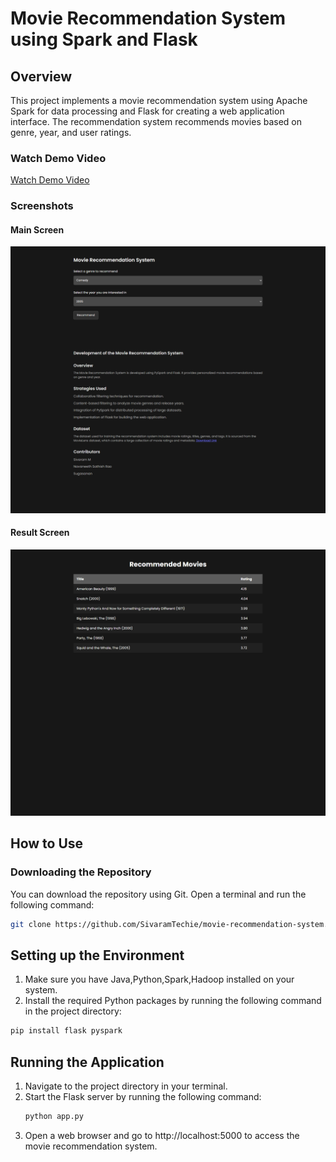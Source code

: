 # Movie Recommendation System using Spark and Flask 
## Overview
This project implements a movie recommendation system using Apache Spark for data processing and Flask for creating a web application interface. The recommendation system recommends movies based on genre, year, and user ratings.

### Watch Demo Video
[Watch Demo Video](https://bit.ly/49rEHyK)




### Screenshots

#### Main Screen
![Screenshot 1](/screenshots/MRS.png)

#### Result Screen
![Screenshot 2](/screenshots/MRS_result.png)
## How to Use
### Downloading the Repository
You can download the repository using Git. Open a terminal and run the following command:
```bash
git clone https://github.com/SivaramTechie/movie-recommendation-system.git
```
## Setting up the Environment
1) Make sure you have Java,Python,Spark,Hadoop installed on your system.
2) Install the required Python packages by running the following command in the project directory:
```bash
pip install flask pyspark
```

## Running the Application
1) Navigate to the project directory in your terminal.
2) Start the Flask server by running the following command:
   ```bash
   python app.py
   ```
3) Open a web browser and go to http://localhost:5000 to access the movie recommendation system.

